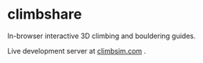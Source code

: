 climbshare
==========

In-browser interactive 3D climbing and bouldering guides.

Live development server at [climbsim.com](http://climbsim.com) .
